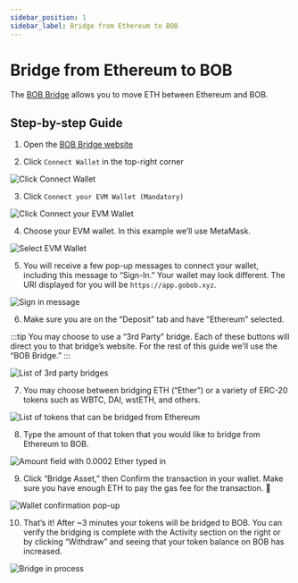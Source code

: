 ```yaml
---
sidebar_position: 1
sidebar_label: Bridge from Ethereum to BOB
---
```


# Bridge from Ethereum to BOB

The [BOB Bridge](https://app.gobob.xyz) allows you to move ETH between Ethereum and BOB.

## Step-by-step Guide

1. Open the [BOB Bridge website](https://bob-fusion-git-feat-external-bridges-interlay.vercel.app/bridge?type=deposit)

2. Click `Connect Wallet` in the top-right corner

![Click Connect Wallet](./ethereum-bridge/eth-bridge-01.png)

3. Click `Connect your EVM Wallet (Mandatory)`

![Click Connect your EVM Wallet](./ethereum-bridge/eth-bridge-02.png)

4. Choose your EVM wallet. In this example we’ll use MetaMask.

![Select EVM Wallet](./ethereum-bridge/eth-bridge-03.png)

5. You will receive a few pop-up messages to connect your wallet, including this message to “Sign-In.” Your wallet may look different. The URI displayed for you will be `https://app.gobob.xyz`.

![Sign in message](./ethereum-bridge/eth-bridge-04.png)

6. Make sure you are on the “Deposit” tab and have “Ethereum” selected.

:::tip
You may choose to use a “3rd Party” bridge. Each of these buttons will direct you to that bridge’s website. For the rest of this guide we’ll use the “BOB Bridge.”
:::

![List of 3rd party bridges](./ethereum-bridge/eth-bridge-05.png)

7. You may choose between bridging ETH (“Ether”) or a variety of ERC-20 tokens such as WBTC, DAI, wstETH, and others.

![List of tokens that can be bridged from Ethereum](./ethereum-bridge/eth-bridge-06.png)

8. Type the amount of that token that you would like to bridge from Ethereum to BOB.

![Amount field with 0.0002 Ether typed in](./ethereum-bridge/eth-bridge-07.png)

9. Click “Bridge Asset,” then Confirm the transaction in your wallet. Make sure you have enough ETH to pay the gas fee for the transaction. 🥲

![Wallet confirmation pop-up](./ethereum-bridge/eth-bridge-08.png)

10. That’s it! After ~3 minutes your tokens will be bridged to BOB. You can verify the bridging is complete with the Activity section on the right or by clicking “Withdraw” and seeing that your token balance on BOB has increased.

![Bridge in process](./ethereum-bridge/eth-bridge-09.png)
